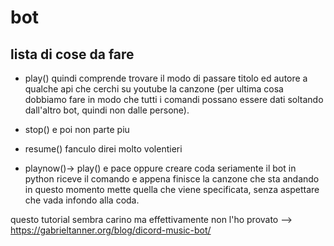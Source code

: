 # bot
## lista di cose da fare

- play() 
quindi comprende trovare il modo di passare titolo ed autore a qualche api che cerchi su youtube la canzone (per ultima cosa dobbiamo fare in modo che tutti i comandi possano essere dati soltando dall'altro bot, quindi non dalle persone).

- stop() e poi non parte piu

- resume() fanculo direi molto volentieri

- playnow()-> play() e pace oppure creare coda seriamente
il bot in python riceve il comando e appena finisce la canzone che sta andando in questo momento mette quella che viene specificata, senza aspettare che vada infondo alla coda.

questo tutorial sembra carino ma effettivamente non l'ho provato --> https://gabrieltanner.org/blog/dicord-music-bot/
